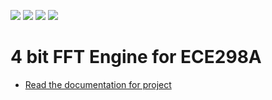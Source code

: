 ![](../../workflows/gds/badge.svg) ![](../../workflows/docs/badge.svg) ![](../../workflows/test/badge.svg) ![](../../workflows/fpga/badge.svg)

# 4 bit FFT Engine for ECE298A
 
- [Read the documentation for project](docs/info.md)
